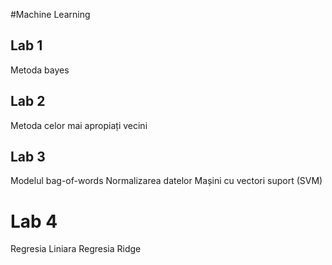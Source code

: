 #Machine Learning
## Lab 1
Metoda bayes
## Lab 2
Metoda celor mai apropiați vecini
## Lab 3
Modelul bag-of-words
Normalizarea datelor
Mașini cu vectori suport (SVM)
# Lab 4
Regresia Liniara
Regresia Ridge
